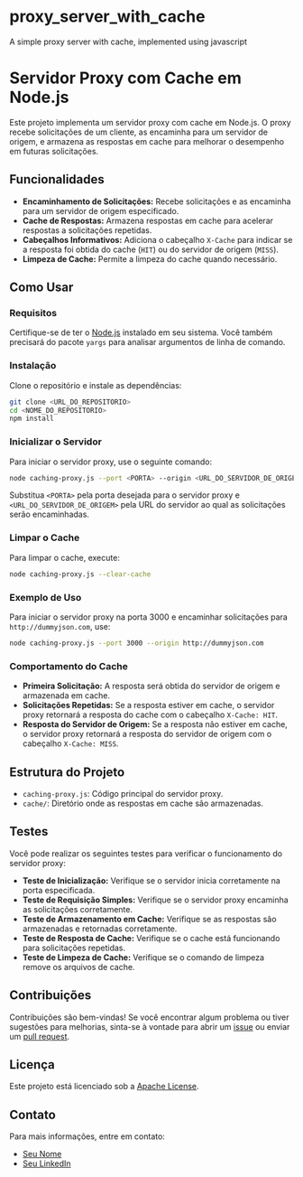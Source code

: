 # proxy_server_with_cache
A simple proxy server with cache, implemented using javascript

# Servidor Proxy com Cache em Node.js

Este projeto implementa um servidor proxy com cache em Node.js. O proxy recebe solicitações de um cliente, as encaminha para um servidor de origem, e armazena as respostas em cache para melhorar o desempenho em futuras solicitações.

## Funcionalidades

- **Encaminhamento de Solicitações:** Recebe solicitações e as encaminha para um servidor de origem especificado.
- **Cache de Respostas:** Armazena respostas em cache para acelerar respostas a solicitações repetidas.
- **Cabeçalhos Informativos:** Adiciona o cabeçalho `X-Cache` para indicar se a resposta foi obtida do cache (`HIT`) ou do servidor de origem (`MISS`).
- **Limpeza de Cache:** Permite a limpeza do cache quando necessário.

## Como Usar

### Requisitos

Certifique-se de ter o [Node.js](https://nodejs.org/) instalado em seu sistema. Você também precisará do pacote `yargs` para analisar argumentos de linha de comando.

### Instalação

Clone o repositório e instale as dependências:

```bash
git clone <URL_DO_REPOSITORIO>
cd <NOME_DO_REPOSITORIO>
npm install
```

### Inicializar o Servidor

Para iniciar o servidor proxy, use o seguinte comando:

```bash
node caching-proxy.js --port <PORTA> --origin <URL_DO_SERVIDOR_DE_ORIGEM>
```

Substitua `<PORTA>` pela porta desejada para o servidor proxy e `<URL_DO_SERVIDOR_DE_ORIGEM>` pela URL do servidor ao qual as solicitações serão encaminhadas.

### Limpar o Cache

Para limpar o cache, execute:

```bash
node caching-proxy.js --clear-cache
```

### Exemplo de Uso

Para iniciar o servidor proxy na porta 3000 e encaminhar solicitações para `http://dummyjson.com`, use:

```bash
node caching-proxy.js --port 3000 --origin http://dummyjson.com
```

### Comportamento do Cache

- **Primeira Solicitação:** A resposta será obtida do servidor de origem e armazenada em cache.
- **Solicitações Repetidas:** Se a resposta estiver em cache, o servidor proxy retornará a resposta do cache com o cabeçalho `X-Cache: HIT`.
- **Resposta do Servidor de Origem:** Se a resposta não estiver em cache, o servidor proxy retornará a resposta do servidor de origem com o cabeçalho `X-Cache: MISS`.

## Estrutura do Projeto

- `caching-proxy.js`: Código principal do servidor proxy.
- `cache/`: Diretório onde as respostas em cache são armazenadas.

## Testes

Você pode realizar os seguintes testes para verificar o funcionamento do servidor proxy:

- **Teste de Inicialização:** Verifique se o servidor inicia corretamente na porta especificada.
- **Teste de Requisição Simples:** Verifique se o servidor proxy encaminha as solicitações corretamente.
- **Teste de Armazenamento em Cache:** Verifique se as respostas são armazenadas e retornadas corretamente.
- **Teste de Resposta de Cache:** Verifique se o cache está funcionando para solicitações repetidas.
- **Teste de Limpeza de Cache:** Verifique se o comando de limpeza remove os arquivos de cache.

## Contribuições

Contribuições são bem-vindas! Se você encontrar algum problema ou tiver sugestões para melhorias, sinta-se à vontade para abrir um [issue](https://github.com/Lucian11-LA/proxy_server_with_cache/) ou enviar um [pull request](https://github.com/Lucian11-LA/proxy_server_with_cache/).

## Licença

Este projeto está licenciado sob a [Apache License](LICENSE).

## Contato

Para mais informações, entre em contato:

- [Seu Nome](mailto:lucianalfred60@example.com)
- [Seu LinkedIn](https://www.linkedin.com/in/luciano-alfredo-7babbb216/)
